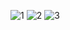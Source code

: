 ![1](https://github.com/dhrubobarman/react-native-jobs/assets/47059504/fee3d5b3-a21f-4dec-8a91-34f27dcdd7a7)
![2](https://github.com/dhrubobarman/react-native-jobs/assets/47059504/84871c78-6bf0-4d84-a602-4376d09cbbec)
![3](https://github.com/dhrubobarman/react-native-jobs/assets/47059504/ef937a82-e3d4-4fbc-82ca-c65ef47dc117)
